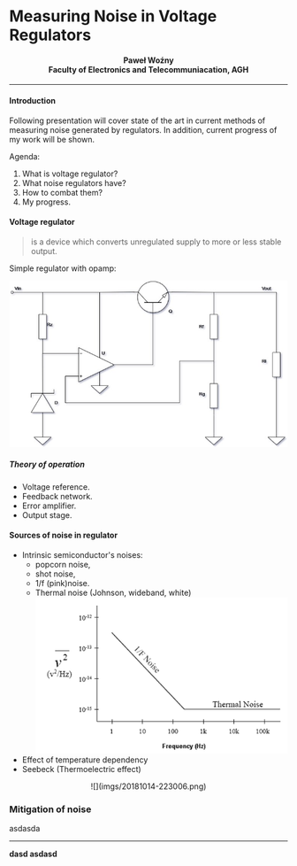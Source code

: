 # Measuring Noise in Voltage Regulators

#### <center> Paweł Woźny </br> Faculty  of Electronics and Telecommuniacation, AGH <center>
---

#### Introduction
Following presentation will cover state of the art in current methods of measuring noise generated by regulators. 
In addition, current progress of my work will be shown.

Agenda:

1. What is voltage regulator?
2. What noise regulators have?
3. How to combat them?
4. My progress.




#### Voltage regulator
> is a device which converts unregulated supply to more or less stable output.

Simple regulator with opamp:

![](imgs/voltageReg_1.jpg)

##### Theory of operation

- Voltage reference.
- Feedback network.
- Error amplifier.
- Output stage.
 
#### Sources of noise in regulator

- Intrinsic semiconductor's noises:
    - popcorn noise,
    - shot noise,
    - 1/f (pink)noise.
    - Thermal noise (Johnson, wideband, white) 
    ![](imgs/20181014-222546.png)
- Effect of temperature dependency
- Seebeck (Thermoelectric effect)
<center>![](imgs/20181014-223006.png)</center>

### Mitigation of noise








 


<p> asdasda</p>



---
<b> dasd asdasd</b> 
